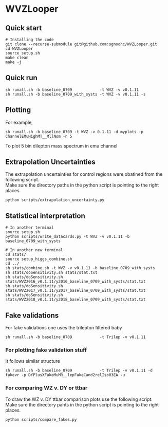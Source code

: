 # WVZLooper

## Quick start

    # Installing the code
    git clone --recurse-submodule git@github.com:sgnoohc/WVZLooper.git
    cd WVZLooper
    source setup.sh
    make clean
    make -j

## Quick run

    sh runall.sh -b baseline_0709            -t WVZ -v v0.1.11
    sh runall.sh -b baseline_0709_with_systs -t WVZ -v v0.1.11 -s

## Plotting

For example,

    sh runall.sh -b baseline_0709 -t WVZ -v 0.1.11 -d myplots -p ChannelEMuHighMT__MllNom -n 5

To plot 5 bin dilepton mass spectrum in emu channel

## Extrapolation Uncertainties

The extrapolation uncertainties for control regions were obatined from the following script.  
Make sure the directory paths in the python script is pointing to the right places.  

    python scripts/extrapolation_uncertainty.py

## Statistical interpretation

    # In another terminal
    source setup.sh
    python scripts/write_datacards.py -t WVZ -v v0.1.11 -b baseline_0709_with_systs

    # In another new terminal
    cd stats/
    source setup_higgs_combine.sh
    cd ../
    sh stats/combine.sh -t WVZ -v v0.1.11 -b baseline_0709_with_systs
    sh stats/doSensitivity.sh stats/stat.txt
    sh stats/doSensitivity.sh stats/WVZ2016_v0.1.11/y2016_baseline_0709_with_systs/stat.txt
    sh stats/doSensitivity.sh stats/WVZ2017_v0.1.11/y2017_baseline_0709_with_systs/stat.txt
    sh stats/doSensitivity.sh stats/WVZ2018_v0.1.11/y2018_baseline_0709_with_systs/stat.txt

## Fake validations

For fake validations one uses the trilepton filtered baby

    sh runall.sh -b baseline_0709            -t Trilep -v v0.1.11

### For plotting fake validation stuff

It follows similar structure

    sh runall.sh -b baseline_0709            -t Trilep -v v0.1.11 -d fakevr -p DYPlusXFakeMuMR__lepFakeCand2relIso03EA -u

### For comparing WZ v. DY or ttbar

To draw the WZ v. DY ttbar comparison plots use the following script.  
Make sure the directory pahts in the python script is pointing to the right places.  

    python scripts/compare_fakes.py
